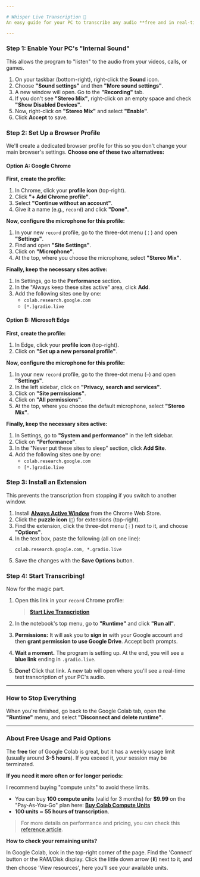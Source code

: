 ```yaml
---

# Whisper Live Transcription 🎤
An easy guide for your PC to transcribe any audio **free and in real-time** using Google Colab

---
```


### Step 1: Enable Your PC's "Internal Sound"

This allows the program to "listen" to the audio from your videos, calls, or games.

1.  On your taskbar (bottom-right), right-click the **Sound** icon.
2.  Choose **"Sound settings"** and then **"More sound settings"**.
3.  A new window will open. Go to the **"Recording"** tab.
4.  If you don't see **"Stereo Mix"**, right-click on an empty space and check **"Show Disabled Devices"**.
5.  Now, right-click on **"Stereo Mix"** and select **"Enable"**.
6.  Click **Accept** to save.

### Step 2: Set Up a Browser Profile
<!-- Note: You won't be able to record audio from another instance of the same browser. -->

We'll create a dedicated browser profile for this so you don't change your main browser's settings. **Choose one of these two alternatives:**

#### Option A: Google Chrome

**First, create the profile:**
1.  In Chrome, click your **profile icon** (top-right).
2.  Click **"+ Add Chrome profile"**.
3.  Select **"Continue without an account"**.
4.  Give it a name (e.g., `record`) and click **"Done"**.

**Now, configure the microphone for this profile:**
1.  In your new `record` profile, go to the three-dot menu (`⋮`) and open **"Settings"**.
2.  Find and open **"Site Settings"**.
3.  Click on **"Microphone"**.
4.  At the top, where you choose the microphone, select **"Stereo Mix"**.

**Finally, keep the necessary sites active:**
1.  In Settings, go to the **Performance** section.
2.  In the "Always keep these sites active" area, click **Add**.
3.  Add the following sites one by one:
    *   `colab.research.google.com`
    *   `[*.]gradio.live`

#### Option B: Microsoft Edge

**First, create the profile:**
1.  In Edge, click your **profile icon** (top-right).
2.  Click on **"Set up a new personal profile"**.

**Now, configure the microphone for this profile:**
1.  In your new `record` profile, go to the three-dot menu (`⋯`) and open **"Settings"**.
2.  In the left sidebar, click on **"Privacy, search and services"**.
3.  Click on **"Site permissions"**.
4.  Click on **"All permissions"**.
4.  At the top, where you choose the default microphone, select **"Stereo Mix"**.

**Finally, keep the necessary sites active:**
1.  In Settings, go to **"System and performance"** in the left sidebar.
2.  Click on **"Performance"**.
3.  In the "Never put these sites to sleep" section, click **Add Site**.
4.  Add the following sites one by one:
    *   `colab.research.google.com`
    *   `[*.]gradio.live`

### Step 3: Install an Extension

This prevents the transcription from stopping if you switch to another window.

1.  Install [**Always Active Window**](https://chromewebstore.google.com/detail/always-active-window-alwa/ehllkhjndgnlokhomdlhgbineffifcbj) from the Chrome Web Store.
2.  Click the **puzzle icon** (`🧩`) for extensions (top-right).
3.  Find the extension, click the three-dot menu (`⋮`) next to it, and choose **"Options"**.
4.  In the text box, paste the following (all on one line):
    ```
    colab.research.google.com, *.gradio.live
    ```
5.  Save the changes with the **Save Options** button.

### Step 4: Start Transcribing!

Now for the magic part.

1.  Open this link in your `record` Chrome profile:
    > **[Start Live Transcription](https://colab.research.google.com/drive/1H8-Uc8O08d3VkBzLTQzJGgLZPkwAoimW?usp=sharing)**

2.  In the notebook's top menu, go to **"Runtime"** and click **"Run all"**.

3.  **Permissions:** It will ask you to **sign in** with your Google account and then **grant permission to use Google Drive**. Accept both prompts.

4.  **Wait a moment.** The program is setting up. At the end, you will see a **blue link** ending in `.gradio.live`.

5.  **Done!** Click that link. A new tab will open where you'll see a real-time text transcription of your PC's audio.

---

### How to Stop Everything

When you're finished, go back to the Google Colab tab, open the **"Runtime"** menu, and select **"Disconnect and delete runtime"**.

---

### About Free Usage and Paid Options

The **free** tier of Google Colab is great, but it has a weekly usage limit (usually around **3-5 hours**). If you exceed it, your session may be terminated.

**If you need it more often or for longer periods:**

I recommend buying "compute units" to avoid these limits.

-   You can buy **100 compute units** (valid for 3 months) for **$9.99** on the "Pay-As-You-Go" plan here: [**Buy Colab Compute Units**](https://colab.research.google.com/signup)
-   **100 units** ≈ **55 hours of transcription**.

> For more details on performance and pricing, you can check this [reference article](https://mccormickml.com/2024/04/23/colab-gpus-features-and-pricing/).

**How to check your remaining units?**

In Google Colab, look in the top-right corner of the page. Find the 'Connect' button or the RAM/Disk display. Click the little down arrow (⬇️) next to it, and then choose 'View resources', here you'll see your available units.
